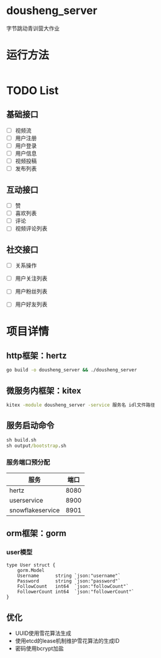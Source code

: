 # dousheng_server

字节跳动青训营大作业

# 运行方法

~~~ cmd

~~~

# TODO List

## 基础接口

- [ ] 视频流
- [ ] 用户注册
- [ ] 用户登录
- [ ] 用户信息
- [ ] 视频投稿
- [ ] 发布列表

## 互动接口

- [ ] 赞
- [ ] 喜欢列表
- [ ] 评论
- [ ] 视频评论列表

## 社交接口

- [ ] 关系操作
- [ ] 用户关注列表
- [ ] 用户粉丝列表
- [ ] 用户好友列表



# 项目详情

## http框架：hertz

~~~ cmd
go build -o dousheng_server && ./dousheng_server
~~~

## 微服务内框架：kitex

~~~ cmd
kitex -module dousheng_server -service 服务名 idl文件路径
~~~

## 服务启动命令

~~~ cmd
sh build.sh
sh output/bootstrap.sh
~~~



### 服务端口预分配

| 服务 | 端口 |
| --- | ----------- |
| hertz | 8080 |
| userservice | 8900 |
| snowflakeservice | 8901 |

## orm框架：gorm

### user模型

~~~ golang
type User struct {
	gorm.Model
	Username      string `json:"username"`
	Password      string `json:"password"`
	FollowCount   int64  `json:"followCount"`
	FollowerCount int64  `json:"followerCount"`
}
~~~

##  优化

* UUID使用雪花算法生成
* 使用etcd的lease机制维护雪花算法的生成ID
* 密码使用bcrypt加盐